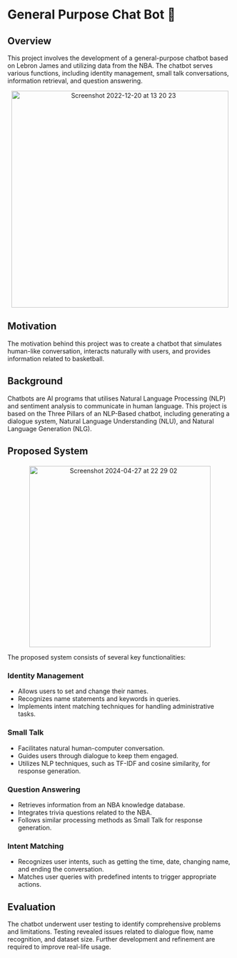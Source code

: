 # General Purpose Chat Bot 🤖

## Overview
This project involves the development of a general-purpose chatbot based on Lebron James and utilizing data from the NBA. The chatbot serves various functions, including identity management, small talk conversations, information retrieval, and question answering.

<p align="center" >
<img width="486" alt="Screenshot 2022-12-20 at 13 20 23" src="https://user-images.githubusercontent.com/4998533/208676787-4b150175-24ae-4677-866b-a120487b4661.png">
</p>

## Motivation
The motivation behind this project was to create a chatbot that simulates human-like conversation, interacts naturally with users, and provides information related to basketball.

## Background
Chatbots are AI programs that utilises Natural Language Processing (NLP) and sentiment analysis to communicate in human language. This project is based on the Three Pillars of an NLP-Based chatbot, including generating a dialogue system, Natural Language Understanding (NLU), and Natural Language Generation (NLG).

## Proposed System<p align="center" >
<p align="center" >
<img width="406" alt="Screenshot 2024-04-27 at 22 29 02" src="https://github.com/SahilRai22/AI_ChatBot/assets/4998533/fc8cd79c-47bd-44c9-9bed-ed36a0c83e78">
</p>

The proposed system consists of several key functionalities:

### Identity Management
- Allows users to set and change their names.
- Recognizes name statements and keywords in queries.
- Implements intent matching techniques for handling administrative tasks.

### Small Talk
- Facilitates natural human-computer conversation.
- Guides users through dialogue to keep them engaged.
- Utilizes NLP techniques, such as TF-IDF and cosine similarity, for response generation.

### Question Answering
- Retrieves information from an NBA knowledge database.
- Integrates trivia questions related to the NBA.
- Follows similar processing methods as Small Talk for response generation.

### Intent Matching
- Recognizes user intents, such as getting the time, date, changing name, and ending the conversation.
- Matches user queries with predefined intents to trigger appropriate actions.

## Evaluation
The chatbot underwent user testing to identify comprehensive problems and limitations. Testing revealed issues related to dialogue flow, name recognition, and dataset size. Further development and refinement are required to improve real-life usage.
